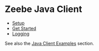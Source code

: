# Zeebe Java Client

* [Setup](java-client/setup.html)
* [Get Started](java-client/get-started.html)
* [Logging](java-client/logging.html)

See also the [Java Client Examples](java-client-examples/README.html) section.
